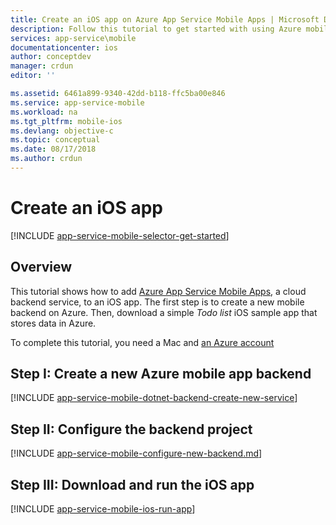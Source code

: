 ```yaml
---
title: Create an iOS app on Azure App Service Mobile Apps | Microsoft Docs
description: Follow this tutorial to get started with using Azure mobile app backends for iOS development in Objective-C or Swift
services: app-service\mobile
documentationcenter: ios
author: conceptdev
manager: crdun
editor: ''

ms.assetid: 6461a899-9340-42dd-b118-ffc5ba00e846
ms.service: app-service-mobile
ms.workload: na
ms.tgt_pltfrm: mobile-ios
ms.devlang: objective-c
ms.topic: conceptual
ms.date: 08/17/2018
ms.author: crdun
---
```

# Create an iOS app

[!INCLUDE [app-service-mobile-selector-get-started](../../includes/app-service-mobile-selector-get-started.md)]

## Overview

This tutorial shows how to add [Azure App Service Mobile Apps](app-service-mobile-value-prop.md), a cloud backend service, to an iOS app. The first step is to create a new mobile backend on Azure. Then, download a simple *Todo list* iOS sample app that stores data in Azure.

To complete this tutorial, you need a Mac and [an Azure account](https://azure.microsoft.com/pricing/free-trial/)

## Step I: Create a new Azure mobile app backend

[!INCLUDE [app-service-mobile-dotnet-backend-create-new-service](../../includes/app-service-mobile-dotnet-backend-create-new-service.md)]

## Step II: Configure the backend project

[!INCLUDE [app-service-mobile-configure-new-backend.md](../../includes/app-service-mobile-configure-new-backend.md)]

## Step III: Download and run the iOS app

[!INCLUDE [app-service-mobile-ios-run-app](../../includes/app-service-mobile-ios-run-app.md)]

<!-- URLs -->
[Azure portal]: https://portal.azure.com/
[Xcode]: https://go.microsoft.com/fwLink/p/?LinkID=266532
[Visual Studio Community 2013]: https://go.microsoft.com/fwLink/p/?LinkID=534203
